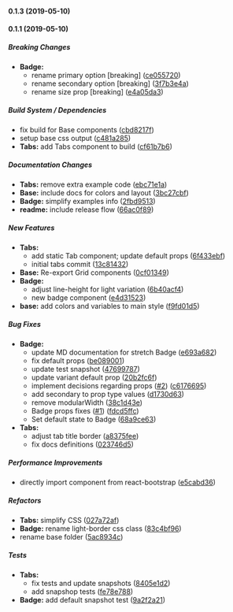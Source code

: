 #### 0.1.3 (2019-05-10)

#### 0.1.1 (2019-05-10)

##### Breaking Changes

* **Badge:**
  *  rename primary option [breaking] ([ce055720](https://github.com/SynetoNet/compass-react/commit/ce055720bd4b09a734f072e163944c44a6f9e6e1))
  *  rename secondary option [breaking] ([3f7b3e4a](https://github.com/SynetoNet/compass-react/commit/3f7b3e4ae4e97f07bacd6810794a1eeee4d95915))
  *  rename size prop [breaking] ([e4a05da3](https://github.com/SynetoNet/compass-react/commit/e4a05da3ab888dcaff16d8545962ddbeb3a9cd19))

##### Build System / Dependencies

*  fix build for Base components ([cbd8217f](https://github.com/SynetoNet/compass-react/commit/cbd8217f008c304583424f55aea1b26bc6dd2e3e))
*  setup base css output ([c481a285](https://github.com/SynetoNet/compass-react/commit/c481a285b539c95392072b4b8766a1ed8296742b))
* **Tabs:**  add Tabs component to build ([cf61b7b6](https://github.com/SynetoNet/compass-react/commit/cf61b7b658e89ca37f920997f4bcd903d0a5bcfa))

##### Documentation Changes

* **Tabs:**  remove extra example code ([ebc71e1a](https://github.com/SynetoNet/compass-react/commit/ebc71e1a19ffc178f52ecc660bf5a7a287563e4f))
* **Base:**  include docs for colors and layout ([3bc27cbf](https://github.com/SynetoNet/compass-react/commit/3bc27cbfdb9f21aadb47f92d9948346018f9a640))
* **Badge:**  simplify examples info ([2fbd9513](https://github.com/SynetoNet/compass-react/commit/2fbd9513e1da252d0c872254b75bc9e139e96642))
* **readme:**  include release flow ([66ac0f89](https://github.com/SynetoNet/compass-react/commit/66ac0f89f4555363888ae843ae7afddabcb15582))

##### New Features

* **Tabs:**
  *  add static Tab component; update default props ([6f433ebf](https://github.com/SynetoNet/compass-react/commit/6f433ebf526de0c51834a959b53409f0f0e860a3))
  *  initial tabs commit ([13c81432](https://github.com/SynetoNet/compass-react/commit/13c81432476d8e788cb3789a877c6e833893f101))
* **Base:**  Re-export Grid components ([0cf01349](https://github.com/SynetoNet/compass-react/commit/0cf013492d4a844449c4408aa71e35ad68b6b7b3))
* **Badge:**
  *  adjust line-height for light variation ([6b40acf4](https://github.com/SynetoNet/compass-react/commit/6b40acf4cee6b3ffc8a943ac51f5fa7ceda577ed))
  *  new badge component ([e4d31523](https://github.com/SynetoNet/compass-react/commit/e4d31523e0e7b17725362d390f86fa608b77f21d))
* **base:**  add colors and variables to main style ([f9fd01d5](https://github.com/SynetoNet/compass-react/commit/f9fd01d5d50dd4e0a80bb6e2267fc80bafceedc5))

##### Bug Fixes

* **Badge:**
  *  update MD documentation for stretch Badge ([e693a682](https://github.com/SynetoNet/compass-react/commit/e693a6822e36de65c93a79a25a5c498c17c23c25))
  *  fix default props ([be089001](https://github.com/SynetoNet/compass-react/commit/be0890016c55aaf49783c08029fca4f0fbcf3844))
  *  update test snapshot ([47699787](https://github.com/SynetoNet/compass-react/commit/47699787e4f5d54a96178e5ef13e52647bd0421c))
  *  update variant default prop ([20b2fc6f](https://github.com/SynetoNet/compass-react/commit/20b2fc6fcd77a6547917dc88a936bf71a667d002))
  *  implement decisions regarding props ([#2](https://github.com/SynetoNet/compass-react/pull/2)) ([c6176695](https://github.com/SynetoNet/compass-react/commit/c61766956fb190059a09ee722371bd7e9f919d8f))
  *  add secondary to prop type values ([d1730d63](https://github.com/SynetoNet/compass-react/commit/d1730d6327564a5ca3a45b0e33fa4edd006d1a94))
  *  remove modularWidth ([38c1d43e](https://github.com/SynetoNet/compass-react/commit/38c1d43e8c782d237bc51c6c5b916616725a5a3e))
  *  Badge props fixes ([#1](https://github.com/SynetoNet/compass-react/pull/1)) ([fdcd5ffc](https://github.com/SynetoNet/compass-react/commit/fdcd5ffc479bbf4f2dd1b4acc996090fb198ab9c))
  *  Set default state to Badge ([68a9ce63](https://github.com/SynetoNet/compass-react/commit/68a9ce63e4962bc6b2ee1de3937c4fe12fd72325))
* **Tabs:**
  *  adjust tab title border ([a8375fee](https://github.com/SynetoNet/compass-react/commit/a8375fee957e5ba5c32d41944ebbae32f67c506a))
  *  fix docs definitions ([023746d5](https://github.com/SynetoNet/compass-react/commit/023746d5021f9ba620c948d4d3071739208c8671))

##### Performance Improvements

*  directly import component from react-bootstrap ([e5cabd36](https://github.com/SynetoNet/compass-react/commit/e5cabd36e171408158dcce43fc5a25d0142016f5))

##### Refactors

* **Tabs:**  simplify CSS ([027a72af](https://github.com/SynetoNet/compass-react/commit/027a72afe1efeb41ec5a5d566ed3410ab002f57c))
* **Badge:**  rename light-border css class ([83c4bf96](https://github.com/SynetoNet/compass-react/commit/83c4bf9636b130b5532962a81e4544eeb25c1bc6))
*  rename base folder ([5ac8934c](https://github.com/SynetoNet/compass-react/commit/5ac8934cdc0c92a13c9ebce9729b9bd7b28d643c))

##### Tests

* **Tabs:**
  *  fix tests and update snapshots ([8405e1d2](https://github.com/SynetoNet/compass-react/commit/8405e1d25ea2d32b74d7ad804c461cd1defbe336))
  *  add snapshop tests ([fe78e788](https://github.com/SynetoNet/compass-react/commit/fe78e7883afdee75c1a3f5f46ed4705ad7ae91fb))
* **Badge:**  add default snapshot test ([9a2f2a21](https://github.com/SynetoNet/compass-react/commit/9a2f2a217752fdac2d4943a54f06d141c40484e5))

